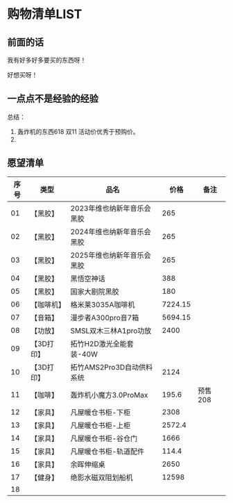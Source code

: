 # 购物清单LIST

## 前面的话

我有好多好多要买的东西呀！

好想买呀！



## 一点点不是经验的经验

总结：

1. 轰炸机的东西618 双11 活动价优秀于预购价。
2. 

## 愿望清单

| 序号 | 类型       | 品名                       | 价格    | 备注 |
| ---- | ---------- | -------------------------- | ------- | ---- |
| 01   | 【黑胶】   | 2023年维也纳新年音乐会黑胶 | 265     |      |
| 02   | 【黑胶】   | 2024年维也纳新年音乐会黑胶 | 265     |      |
| 03   | 【黑胶】   | 2025年维也纳新年音乐会黑胶 | 265 |      |
| 04   | 【黑胶】   | 黑悟空神话                 | 388     |      |
| 05 | 	【黑胶】 | 国家大剧院黑胶 | 180 | |
| 06  | 【咖啡机】 | 格米莱3035A咖啡机          | 7224.15 |      |
| 07 | 【音箱】 | 漫步者A300pro音7箱 | 5694.15 | |
| 08  | 【功放】   | SMSL双木三林A1pro功放      | 2400    |      |
| 09  | 【3D打印】 | 拓竹H2D激光全能套装-40W    |         |      |
| 10  | 【3D打印】 | 拓竹AMS2Pro3D自动供料系统  | 2124 |      |
| 11 | 【咖啡】 | 轰炸机小魔方3.0ProMax | 195.6 | 预售208 |
| 12 | 【家具】 | 凡屋暖仓书柜-下柜 | 2308 |  |
| 13 | 【家具】 | 凡屋暖仓书柜-上柜 | 2572.4 |  |
| 14 | 【家具】 | 凡屋暖仓书柜-谷仓门 | 1666 |  |
| 15 | 【家具】 | 凡屋暖仓书柜-轨道配件 | 114.4 |  |
| 16 | 【家具】 | 余晖伸缩桌 | 2650 |  |
| 17 | 【健身】 | 绝影水磁双阻划船机 | 12598 |  |
| 18 |  |  |  |  |
